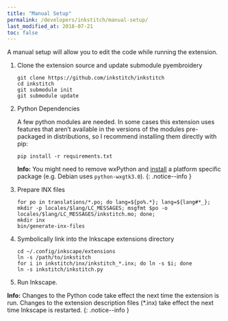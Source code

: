 ```yaml
---
title: "Manual Setup"
permalink: /developers/inkstitch/manual-setup/
last_modified_at: 2018-07-21
toc: false
---
```

A manual setup will allow you to edit the code while running the extension.

1. Clone the extension source and update submodule pyembroidery

   ```
   git clone https://github.com/inkstitch/inkstitch
   cd inkstitch
   git submodule init
   git submodule update
   ```
2. Python Dependencies

    A few python modules are needed. In some cases this extension uses features that aren’t available in the versions of the modules pre-packaged in distributions, so I recommend installing them directly with pip:
    ```
    pip install -r requirements.txt
    ```

    **Info:** You might need to remove wxPython and [install](https://wiki.wxpython.org/How%20to%20install%20wxPython) a platform specific package (e.g. Debian uses `python-wxgtk3.0`).
    {: .notice--info }

3. Prepare INX files

    ```
    for po in translations/*.po; do lang=${po%.*}; lang=${lang#*_}; mkdir -p locales/$lang/LC_MESSAGES; msgfmt $po -o locales/$lang/LC_MESSAGES/inkstitch.mo; done;
    mkdir inx
    bin/generate-inx-files
    ```

4. Symbolically link into the Inkscape extensions directory

    ```
    cd ~/.config/inkscape/extensions
    ln -s /path/to/inkstitch
    for i in inkstitch/inx/inkstitch_*.inx; do ln -s $i; done
    ln -s inkstitch/inkstitch.py
    ```

5. Run Inkscape.


**Info:** Changes to the Python code take effect the next time the extension is run. Changes to the extension description files (*.inx) take effect the next time Inkscape is restarted.
{: .notice--info }
